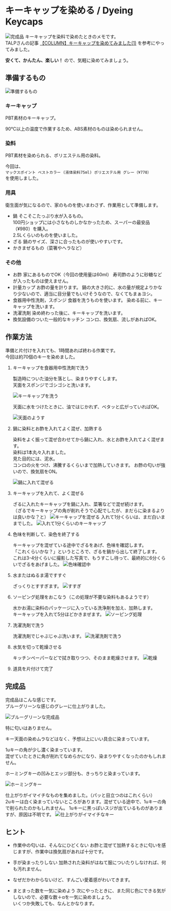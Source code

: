 # キーキャップを染める / Dyeing Keycaps

![完成品](./assets/IMG_3766.jpeg)
キーキャップを染料で染めたときのメモです。  
TALPさんの記事 [【COLUMN】キーキャップを染めてみました(1)](https://talpkeyboard.net/news/5a59a40cc8f22c513a002434) を参考にやってみました。

**安くて、かんたん、楽しい！**
ので、気軽に染めてみましょう。

## 準備するもの

![準備するもの](./assets/IMG_3739.jpeg)

### キーキャップ

PBT素材のキーキャップ。  

90℃以上の温度で作業するため、ABS素材のものは染められません。

### 染料

PBT素材を染められる、ポリエステル用の染料。  

今回は、  
`マックスポイント ベストカラー (液体染料75ml) ポリエステル用 グレー（¥770）`  
を使用しました。  

### 用具

衛生面が気になるので、家のものを使いまわさず、作業用として準備します。

- 鍋
  そこそこたっぷり水が入るもの。  
  100円ショップには小さなものしかなかったため、スーパーの最安品（¥980）を購入。  
  2.5Lくらいのものを使いました。
- ざる
  鍋のサイズ、深さに合ったものが使いやすいです。
- かきまぜるもの（菜箸やヘラなど）

### その他

- お酢
  家にあるものでOK（今回の使用量は60ml）
  寿司酢のように砂糖などが入ったものは使えません。
- 計量カップ
  お酢の量を計ります。
  鍋の大きさ的に、水の量が規定よりかなり少ないので、適当に目分量でもいけそうなので、なくてもまぁヨシ。
- 食器用中性洗剤，スポンジ
  食器を洗うものを使います。
  染める前に、キーキャップを洗います。
- 洗濯洗剤
  染め終わった後に、キーキャップを洗います。
- 換気設備のついた一般的なキッチン
  コンロ、換気扇、流しがあればOK。

## 作業方法

準備と片付けを入れても、1時間あれば終わる作業です。  
今回は約70個のキーを染めました。

1. キーキャップを食器用中性洗剤で洗う

    製造時についた油分を落とし、染まりやすくします。  
    天面をスポンジでゴシゴシと洗います。

    ![キーキャップを洗う](./assets/IMG_3740.jpeg)

    天面に水をつけたときに、油ではじかれず、ベタッと広がっていればOK。

    ![天面のようす](./assets/IMG_3744.jpeg)

1. 鍋に染料とお酢を入れてよく混ぜ、加熱する

    染料をよく振って混ぜ合わせてから鍋に入れ、水とお酢を入れてよく混ぜます。  
    染料は1本丸々入れました。  
    見た目的には、泥水。  
    コンロの火をつけ、沸騰するくらいまで加熱していきます。
    お酢の匂いが強いので、換気扇をON。  

    ![鍋に入れて混ぜる](./assets/IMG_3746.jpeg)

1. キーキャップを入れて、よく混ぜる

    ざるに入れたキーキャップを鍋に入れ、菜箸などで混ぜ続けます。  
    （ざるでキーキャップの角が削れそうで心配でしたが、まだらに染まるよりは良いかな？と）
    ![キーキャップを混ぜる](./assets/IMG_3748.jpeg)
    入れて1分くらいは、まだ白いままでした。
    ![入れて1分くらいのキーキャップ](./assets/IMG_3750.jpeg)

1. 色味を判断して、染色を終了する

    キーキャップを混ぜている途中でざるをあげ、色味を確認します。  
    「これくらいかな？」というところで、ざるを鍋から出して終了します。  
    これは3-4分くらいに撮影した写真で、もうすこし待って、最終的に6分くらいでざるをあげました。
    ![色味確認中](./assets/IMG_3752.jpeg)

1. 水またはぬるま湯ですすぐ

    ざっくりとすすぎます。
    ![すすぎ](./assets/IMG_3753.jpeg)

1. ソーピング処理をおこなう（この処理が不要な染料もあるようです）

    水かお湯に染料のパッケージに入っている洗浄剤を加え、加熱します。  
    キーキャップを入れて5分ほどかきまぜます。
    ![ソーピング処理](./assets/IMG_3755.jpeg)

1. 洗濯洗剤で洗う

    洗濯洗剤でじゃぶじゃぶ洗います。
    ![洗濯洗剤で洗う](./assets/IMG_3756.jpeg)

1. 水気を切って乾燥させる

    キッチンペーパーなどで拭き取りつつ、そのまま乾燥させます。
    ![乾燥](./assets/IMG_3758.jpeg)

1. 道具を片付けて完了

## 完成品

完成品はこんな感じです。  
ブルーグリーンな感じのグレーに仕上がりました。

![ブルーグリーンな完成品](./assets/IMG_3763.jpeg)

特に匂いはありません。

キー天面の染めムラなどはなく、予想以上にいい具合に染まっています。  

1uキーの角が少し濃く染まっています。  
混ぜていたときに角が削れてなめらかになり、染まりやすくなったのかもしれません。

ホーミングキーの凹みとエッジ部分も、きっちりと染まっています。

![ホーミングキー](./assets/IMG_3762.jpeg)

仕上がりがイマイチなものを集めました。（パッと目立つのはこれくらい）  
2uキーは白く染まっていないところがあります。混ぜている途中で、1uキーの角で削られたのかもしれません。
1uキーに黒っぽいスジが出ているものがありますが、原因は不明です。
![仕上がりがイマイチなキー](./assets/IMG_3761.jpeg)

## ヒント

- 作業中の匂いは、そんなにひどくない
  お酢と混ぜて加熱するときに匂いを感じますが、作業中は換気扇があれば十分です。

- 手が染まったりしない
  加熱された染料がはねて服についたりしなければ、何も汚れません。

- なぜだかわからないけど、すんごい愛着感がわいてきます。

- まとまった数を一気に染めよう
  次にやったときに、また同じ色にできる気がしないので、必要な数＋αを一気に染めましょう。  
  いくつか失敗しても、なんとかなります。
